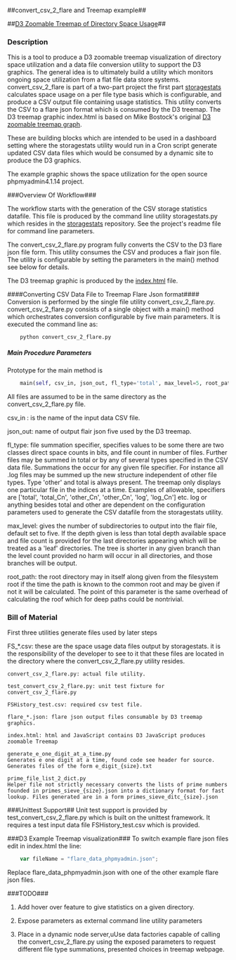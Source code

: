 ##convert_csv_2_flare and Treemap example##

##[D3 Zoomable Treemap of Directory Space Usage](https://jayventi.github.io/convert_csv_2_flare/index.html)##

### Description ###
This is a tool to produce a D3 zoomable treemap visualization of directory space utilization and a data file conversion utility to support the D3 graphics. The general idea is to ultimately build a utility which monitors ongoing space utilization from a flat file data store systems. convert_csv_2_flare is part of a two-part project the first part [storagestats](https://github.com/jayventi/storagestats) calculates space usage on a per file type basis which is configurable, and produce a CSV output file containing usage statistics. This utility converts the CSV to a flare json format which is consumed by the D3 treemap. The D3 treemap graphic index.html is based on Mike Bostock's original [D3 zoomable treemap graph](http://mbostock.github.io/d3/talk/20111018/treemap.html).

These are building blocks which are intended to be used in a dashboard setting where the storagestats utility would run in a Cron script generate updated CSV data files which would be consumed by a dynamic site to produce the D3 graphics. 

The example graphic shows the space utilization for the open source phpmyadmin4.1.14 project.

###Overview Of Workflow###

The workflow starts with the generation of the CSV storage statistics datafile. This file is produced by the command line utility storagestats.py which resides in the [storagestats](https://github.com/jayventi/storagestats) repository. See the project's readme file for command line parameters.

The convert_csv_2_flare.py program fully converts the CSV to the D3 flare json file form. This utility consumes the CSV and produces a flair json file. The utility is configurable by setting the parameters in the main() method see below for details.

The D3 treemap graphic is produced by the [index.html](https://jayventi.github.io/convert_csv_2_flare/index.html) file. 

####Converting CSV Data File to Treemap Flare Json format####
Conversion is performed by the single file utility convert_csv_2_flare.py. convert_csv_2_flare.py consists of a single object with a main() method which orchestrates conversion configurable by five main parameters. It is executed the command line as:
```Shell
    python convert_csv_2_flare.py 
```
##### Main Procedure Parameters #####
Prototype for the main method is
```Python
    main(self, csv_in, json_out, fl_type='total', max_level=5, root_path=None)
```
All files are assumed to be in the same directory as the convert_csv_2_flare.py file.

csv_in : is the name of the input data CSV file. 

json_out: name of output flair json five used by the D3 treemap.

fl_type: file summation specifier, specifies values to be some there are two classes direct space counts in bits, and file count in number of files. Further files may be summed in total or by any of several types specified in the CSV data file. Summations the occur for any given file specifier. For instance all .log files may be summed up the new structure independent of other file types. Type 'other' and total is always present. The treemap only displays one particular file in the indices at a time. Examples of allowable, specifiers are ['total', 'total_Cn', 'other_Cn', 'other_Cn', 'log', 'log_Cn'] etc. log or anything besides total and other are dependent on the configuration parameters used to generate the CSV datafile from the storagestats utility.

 max_level: gives the number of subdirectories to output into the flair file, default set to five. If the depth given is less than total depth available space and file count is provided for the last directories appearing which will be treated as a 'leaf' directories. The tree is shorter in any given branch than the level count provided no harm will occur in all directories, and those branches will be output.
 
root_path: the root directory may in itself along given from the filesystem root if the time the path is known to the common root and may be given if not it will be calculated. The point of this parameter is the same overhead of calculating the roof which for deep paths could be nontrivial.

### Bill of Material ###
First three utilities generate files used by later steps

FS_*.csv: 
these are the space usage data files output by storagestats. it is the responsibility of the developer to see to it that these files are located in the directory where the convert_csv_2_flare.py utility resides.
```
convert_csv_2_flare.py: actual file utility.

test_convert_csv_2_flare.py: unit test fixture for convert_csv_2_flare.py

FSHistory_test.csv: required csv test file.

flare_*.json: flare json output files consumable by D3 treemap graphics.

index.html: html and JavaScript contains D3 JavaScript produces zoomable Treemap

generate_e_one_digit_at_a_time.py
Generates e one digit at a time, found code see header for source. Generates files of the form e_digit_{size}.txt

prime_file_list_2_dict.py
Helper file not strictly necessary converts the lists of prime numbers founded in primes_sieve_{size}.json into a dictionary format for fast lookup. Files generated are in a form primes_sieve_ditc_{size}.json
```
###Unittest Support##
Unit test support is provided by test_convert_csv_2_flare.py which is built on the unittest framework. It requires a test input data file FSHistory_test.csv which is provided.


###D3 Example Treemap visualization###
To switch example flare json files edit in index.html the line:
```JavaScript
    var fileName = "flare_data_phpmyadmin.json";
```
Replace flare_data_phpmyadmin.json with one of the other example flare json files.

###TODO###
1) Add hover over feature to give statistics on a given directory.

2) Expose parameters as external command line utility parameters

3) Place in a dynamic node server,uUse data factories capable of calling the convert_csv_2_flare.py using the exposed parameters to request different file type summations, presented choices in treemap webpage.
